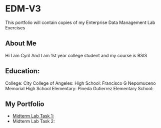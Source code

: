 # EDM-V3
This portfolio will contain copies of my Enterprise Data Management Lab Exercises 
## About Me
Hi I am Cyril And I am 1st year college student and my course is BSIS
## Education:
College: City College of Angeles:
High School: Francisco G Nepomuceno Memorial High School
Elementary: Pineda Gutierrez Elementary School:

## My Portfolio
- [Midterm Lab Task 1:](Midterm%20Task%201/README.MD)
- Midterm Lab Task 2:
